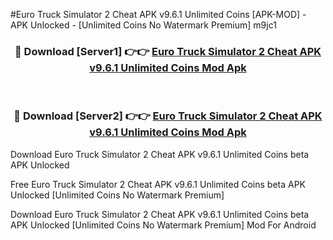 #Euro Truck Simulator 2 Cheat APK v9.6.1 Unlimited Coins [APK-MOD] - APK Unlocked - [Unlimited Coins No Watermark Premium] m9jc1



<div align="center">

<h3>🔴 Download [Server1] 👉👉 <a href="https://momento.my/?title=Euro_Truck_Simulator_2_Cheat_APK_v9.6.1_Unlimited_Coins">Euro Truck Simulator 2 Cheat APK v9.6.1 Unlimited Coins Mod Apk</a></h3><br>

<h3>🔴 Download [Server2] 👉👉 <a href="https://momento.my/?title=Euro_Truck_Simulator_2_Cheat_APK_v9.6.1_Unlimited_Coins">Euro Truck Simulator 2 Cheat APK v9.6.1 Unlimited Coins Mod Apk</a></h3>
</div>



Download Euro Truck Simulator 2 Cheat APK v9.6.1 Unlimited Coins beta APK Unlocked

Free Euro Truck Simulator 2 Cheat APK v9.6.1 Unlimited Coins beta APK Unlocked [Unlimited Coins No Watermark Premium]

Download Euro Truck Simulator 2 Cheat APK v9.6.1 Unlimited Coins beta APK Unlocked [Unlimited Coins No Watermark Premium] Mod For Android

